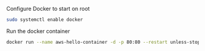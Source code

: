 Configure Docker to start on root

```bash
sudo systemctl enable docker
```

Run the docker container

```bash
docker run --name aws-hello-container -d -p 80:80 --restart unless-stopped aumanjoa/aws-hello
```

